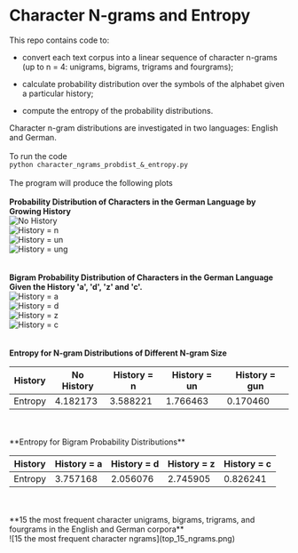 # Character N-grams and Entropy

This repo contains code to:

* convert each text corpus into a linear sequence of character n-grams
(up to n = 4: unigrams, bigrams, trigrams and fourgrams);

* calculate probability distribution over the symbols of the
alphabet given a particular history; 

* compute the entropy of the probability distributions. 

Character n-gram distributions are investigated in two languages: English and German.
</br>
</br>
To run the code 
</br>
`python character_ngrams_probdist_&_entropy.py`
</br>
</br>
The program will produce the following plots
</br>
</br>
**Probability Distribution of Characters in the German Language by Growing History**
</br>
![No History](1.1.prob_dist_no_history.png)
</br>
![History = n](1.2.prob_dist_n_history.png)
</br>
![History = un](1.3.prob_dist_un_history.png)
</br>
![History = ung](1.4.prob_dist_gun_history.png)
</br>
</br>
</br>
**Bigram Probability Distribution of Characters in the German Language Given the History 'a', 'd', 'z' and 'c'.**
</br>
![History = a](2.1.prob_dist_a_history.png)
</br>
![History = d](2.2.prob_dist_d_history.png)
</br>
![History = z](2.3.prob_dist_z_history.png)
</br>
![History = c](2.4.prob_dist_c_history.png) 
</br>
</br>
</br>
**Entropy for N-gram Distributions of Different N-gram Size**

| History | No History | History = n | History = un | History = gun |
|---------|------------|-------------|--------------|---------------|
| Entropy | 4.182173   | 3.588221    | 1.766463     | 0.170460      |

</br>
</br>
**Entropy for Bigram Probability Distributions**

| History | History = a   | History = d   | History =  z  | History =  c  |
|---------|---------------|---------------|---------------|---------------|
| Entropy | 3.757168      | 2.056076      | 2.745905      | 0.826241      |

</br>
</br>
**15 the most frequent character unigrams, bigrams, trigrams, and fourgrams in the English and German corpora**
</br>
![15 the most frequent character ngrams](top_15_ngrams.png)
</br>